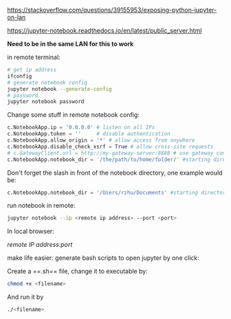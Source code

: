 https://stackoverflow.com/questions/39155953/exposing-python-jupyter-on-lan

https://jupyter-notebook.readthedocs.io/en/latest/public_server.html

**Need to be in the same LAN for this to work**

in remote terminal:

```bash
# get ip address
ifconfig
# generate notebook config
jupyter notebook --generate-config
# password
jupyter notebook password
```

Change some stuff in remote notebook config:

```python
c.NotebookApp.ip = '0.0.0.0' # listen on all IPs
c.NotebookApp.token = ''     # disable authentication
c.NotebookApp.allow_origin = '*' # allow access from anywhere
c.NotebookApp.disable_check_xsrf = True # allow cross-site requests
# c.GatewayClient.url = http://my-gateway-server:8888 # use gateway config for easier access
c.NotebookApp.notebook_dir = '/the/path/to/home/folder/' #starting directory
```

Don't forget the slash in front of the notebook directory, one example would be:

```python
c.NotebookApp.notebook_dir = '/Users/rzhu/Documents' #starting directory
```



run notebook in remote:

```bash
jupyter notebook --ip <remote ip address> --port <port>
```

In local browser: 

*remote IP address:port*

make life easier: generate bash scripts to open jupyter by one click:

Create a ==.sh== file, change it to executable by:

```bash
chmod +x <filename>
```

And run it by 

```bash
./<filename>
```



